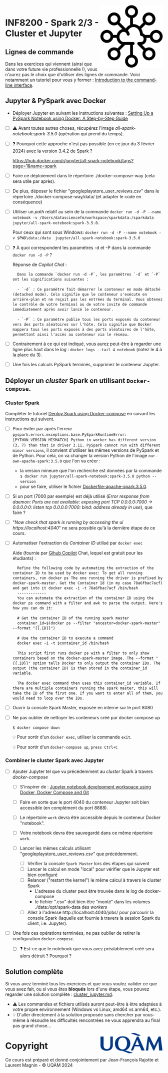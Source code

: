 <img style="float: right;" align="right" src="../../images/1546903-200.png" alt="Big Data" width="200"/>

# INF8200 - Spark 2/3 - Cluster et Jupyter

## Lignes de commande

Dans les exercices qui viennent (ainsi que dans votre future vie professionnelle !), vous n'aurez pas le choix que d'utiliser des lignes de commande. Voici notamment un tutoriel pour vous y former : [Introduction to the command-line interface](https://tutorial.djangogirls.org/en/intro_to_command_line/).

## Jupyter & PySpark avec Docker

- Déployer Jupyter en suivant les instructions suivantes : [Setting Up a PySpark Notebook using Docker: A Step-by-Step Guide](https://datascience.fm/setting-up-a-pyspark-notebook-using-docker/)

- [ ] :warning: Avant toutes autres choses, récupérez l'image _all-spark-notebook:spark-3.5.0_ (opération qui prend du temps).

- [ ] :question: Pourquoi cette approche n'est pas possible (en ce jour du 3 février 2024) avec la version 3.4.2 de Spark ?

    https://hub.docker.com/r/jupyter/all-spark-notebook/tags?page=1&name=spark

- [ ] Faire ce déploiement dans le répertoire ./docker-compose-way (cela sera utile par après). 

- [ ] De plus, déposer le fichier "googleplaystore_user_reviews.csv" dans le répertoire ./docker-compose-way/data/ (et adapter le code en conséquence)

- [ ] Utiliser un _path_ relatif au sein de la commande ```docker run -d -P --name notebook -v /Users/datasciencefm/workspace/sparkdata:/sparkdata  jupyter/all-spark-notebook:spark-3.5.0```.

    Pour ceux qui sont sous Windows: ```docker run -d -P --name notebook -v $PWD\data:/data  jupyter/all-spark-notebook:spark-3.5.0```

- [ ] :question: À quoi correspondent les paramètres -d et -P dans la commande ```docker run -d -P``` ?

    Réponse de _Copilot Chat_ :
    
        Dans la commande `docker run -d -P`, les paramètres `-d` et `-P` ont les significations suivantes :

        - `-d` : Ce paramètre fait démarrer le conteneur en mode détaché (detached mode). Cela signifie que le conteneur s'exécute en arrière-plan et ne reçoit pas les entrées du terminal. Vous obtenez le contrôle de votre terminal ou de votre invite de commande immédiatement après avoir lancé le conteneur.

        - `-P` : Ce paramètre publie tous les ports exposés du conteneur vers des ports aléatoires sur l'hôte. Cela signifie que Docker mappera tous les ports exposés à des ports aléatoires de l'hôte, permettant ainsi l'accès au conteneur via le réseau.

- [ ] Contrairement à ce qui est indiqué, vous aurez peut-être à regarder une ligne plus haut dans le _log_ : ```docker logs --tail 4 notebook``` (notez le 4 à la place du 3).

- [ ] Une fois les calculs PySpark terminés, supprimez le conteneur Jupyter.

## Déployer un _cluster_ Spark en utilisant ```Docker-compose```.

### Cluster Spark

Compléter le tutoriel [Deploy Spark using Docker-compose](https://medium.com/%2540SaphE/testing-apache-spark-locally-docker-compose-and-kubernetes-deployment-94d35a54f222) en suivant les instructions qui suivent.

- [ ] Pour éviter par après l'erreur ```pyspark.errors.exceptions.base.PySparkRuntimeError: [PYTHON_VERSION_MISMATCH] Python in worker has different version (3, 7) than that in driver 3.11, PySpark cannot run with different minor versions```, il convient d'utiliser les mêmes versions de PySpark et de Python. Pour cela, on va changer la version Python de l'image ```our-own-apache-spark:3.5.0``` que l'on va créer :
    - la version mineure que l'on recherche est données par la commande ```$ docker run jupyter/all-spark-notebook:spark-3.5.0 python --version```
    - pour se faire, utiliser le fichier [Dockerfile-apache-spark.3.5.0](./Dockerfile-apache-spark.3.5.0).

- [ ] Si un port (7000 par exemple) est déjà utilisé (_Error response from daemon: Ports are not available: exposing port TCP 0.0.0.0:7000 -> 0.0.0.0:0: listen tcp 0.0.0.0:7000: bind: address already in use_), que faire ?

- [ ] "_Now check that spark is running by accessing the ui https://localhost:4040_" ne sera possible qu'à la dernière étape de ce cours.

- [ ] Automatiser l'extraction du _Container ID_ utilisé par ```docker exec```

    Aide (fournie par [Gihub Copilot](https://github.com/features/copilot) Chat, lequel est gratuit pour les étudiants) :

        Refine the following code by automating the extraction of the container ID to be used by docker exec: To get all running containers, run docker ps The one running the driver is prefixed by docker-spark-master. Get the Container Id (in my case 78a6fbac7acf) and get into it docker exec -i -t 78a6fbac7acf /bin/bash
        -------------
        You can automate the extraction of the container ID using the docker ps command with a filter and awk to parse the output. Here's how you can do it:

        # Get the container ID of the running spark master
        container_id=$(docker ps --filter "ancestor=docker-spark-master" --format "{{.ID}}")

        # Use the container ID to execute a command
        docker exec -i -t $container_id /bin/bash

        This script first runs docker ps with a filter to only show containers based on the docker-spark-master image. The --format "{{.ID}}" option tells Docker to only output the container IDs. The output (the container ID) is then stored in the container_id variable.

        The docker exec command then uses this container_id variable. If there are multiple containers running the spark master, this will take the ID of the first one. If you want to enter all of them, you would need to loop over the IDs.

- [ ] Ouvrir la console Spark Master, exposée en interne sur le port 8080

- [ ] Ne pas oublier de nettoyer les conteneurs créé par docker compose up
    ```shell
    $ docker compose down
    ```

    :bulb: Pour sortir d'un ```docker exec```, utiliser la commande ```exit```.

    :bulb: Pour sortir d'un ```docker-compose up```, ```press Ctrl+C```

### Combiner le cluster Spark avec Jupyter

- [ ] Ajouter Jupyter tel que vu précédemment au _cluster_ Spark à travers _docker-compose_

    - [ ] S'inspirer de : [Jupyter notebook development workspace using Docker, Docker Compose and Git](https://nezhar.com/blog/jupyter-notebook-development-workspace-using-docker-and-git/)

    - [ ] Faire en sorte que le port 4040 du conteneur Jupyter soit bien accessible (en complément du port 8888).

    - [ ] Le répertoire ```work``` devra être accessible depuis le conteneur Docker "notebook".

    - [ ] Votre notebook devra être sauvegardé dans ce même répertoire ```work```.

    - [ ] Lancer les mêmes calculs utilisant "googleplaystore_user_reviews.csv" que précédemment.

        - [ ] Vérifier la console ```Spark Master``` lors des étapes qui suivent
        - [ ] Lancer le calcul en mode "local" pour vérifier que le Jupyter est bien configuré
        - [ ] Relancer ("restart the kernel") le même calcul à travers le cluster Spark
            - L'adresse du cluster peut être trouvée dans le log de docker-compose
            - le fichier ".csv" doit bien être "monté" dans les volumes ./data:/opt/spark-data des _workers_
        - [ ] Allez à l'adresse http://localhost:4040/jobs/ pour parcourir la console Spark (laquelle est fournie à travers la session Spark du client, i.e. Jupyter).

- [ ] Une fois ces opérations terminées, ne pas oublier de retirer la configuration ```docker-compose```.

    - [ ] :question: Est-ce que le notebook que vous avez préalablement créé sera alors détruit ? Pourquoi ?

## Solution complète

Si vous avez terminé tous les exercices et que vous voulez valider ce que vous avez fait, ou si vous êtes **bloqués** lors d'une étape, vous pouvez regarder une solution complète : [cluster_jupyter.md](cluster_jupyter.md).

- :warning: Les commandes et fichiers utilisés auront peut-être à être adaptées à votre propre environnement (Windows vs Linux, amd64 vs arm64, etc.).
- :bulb: D'aller directement à la solution proposée sans chercher par vous-même à résoudre les difficultés rencontrées ne vous apprendra au final pas grand chose...

<img style="float: right;" align="right" src="../../images/uqam.png" alt="Big Data" width="200"/>

# Copyright

Ce cours est préparé et donné conjointement par Jean-François Rajotte et Laurent Magnin - © UQÀM 2024